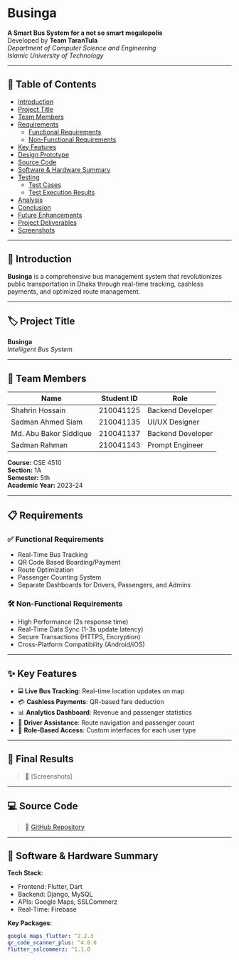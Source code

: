 # Businga

**A Smart Bus System for a not so smart megalopolis**  
Developed by **Team TaranTula**  
_Department of Computer Science and Engineering_  
_Islamic University of Technology_

---

## 📌 Table of Contents

- [Introduction](#introduction)
- [Project Title](#project-title)
- [Team Members](#team-members)
- [Requirements](#requirements)
  - [Functional Requirements](#functional-requirements)
  - [Non-Functional Requirements](#non-functional-requirements)
- [Key Features](#key-features)
- [Design Prototype](#design-prototype)
- [Source Code](#source-code)
- [Software & Hardware Summary](#software--hardware-summary)
- [Testing](#testing)
  - [Test Cases](#test-cases)
  - [Test Execution Results](#test-execution-results)
- [Analysis](#analysis)
- [Conclusion](#conclusion)
- [Future Enhancements](#future-enhancements)
- [Project Deliverables](#project-deliverables)
- [Screenshots](#screenshots)

---

## 🧠 Introduction

**Businga** is a comprehensive bus management system that revolutionizes public transportation in Dhaka through real-time tracking, cashless payments, and optimized route management.

---

## 🏷️ Project Title

**Businga**  
_Intelligent Bus System_

---

## 👥 Team Members

| Name                   | Student ID   | Role               |
|------------------------|--------------|--------------------|
| Shahrin Hossain        | 210041125    | Backend Developer  |
| Sadman Ahmed Siam      | 210041135    | UI/UX Designer     |
| Md. Abu Bakor Siddique | 210041137    | Backend Developer  |
| Sadman Rahman          | 210041143    | Prompt Engineer    |


**Course:** CSE 4510  
**Section:** 1A  
**Semester:** 5th  
**Academic Year:** 2023-24  

---

## 📋 Requirements

### ✅ Functional Requirements

- Real-Time Bus Tracking
- QR Code Based Boarding/Payment
- Route Optimization
- Passenger Counting System
- Separate Dashboards for Drivers, Passengers, and Admins

### 🛠️ Non-Functional Requirements

- High Performance (2s response time)
- Real-Time Data Sync (1-3s update latency)
- Secure Transactions (HTTPS, Encryption)
- Cross-Platform Compatibility (Android/iOS)

---

## ✨ Key Features

- 🚍 **Live Bus Tracking**: Real-time location updates on map
- 💳 **Cashless Payments**: QR-based fare deduction
- 📊 **Analytics Dashboard**: Revenue and passenger statistics
- 🚦 **Driver Assistance**: Route navigation and passenger count
- 🔐 **Role-Based Access**: Custom interfaces for each user type

---

## 🎨 Final Results

> 🔗 [Screenshots] 

---

## 💻 Source Code

> 🔗 [GitHub Repository](https://github.com/ShahrinHossain/Businga)

---

## 🧰 Software & Hardware Summary

**Tech Stack**:  
- Frontend: Flutter, Dart  
- Backend: Django, MySQL  
- APIs: Google Maps, SSLCommerz  
- Real-Time: Firebase

**Key Packages**:
```yaml
google_maps_flutter: ^2.2.3
qr_code_scanner_plus: ^4.0.0
flutter_sslcommerz: ^1.1.0
